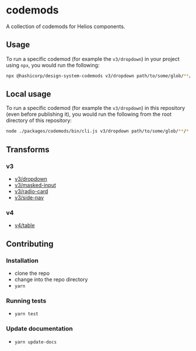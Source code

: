 # codemods

A collection of codemods for Helios components.

## Usage

To run a specific codemod (for example the `v3/dropdown`) in your project using `npx`, you would run the following:

```bash
npx @hashicorp/design-system-codemods v3/dropdown path/to/some/glob/**/*.hbs
```

## Local usage

To run a specific codemod (for example the `v3/dropdown`) in this repository (even before publishing it), you would run the following from the root directory of this repository:

```bash
node ./packages/codemods/bin/cli.js v3/dropdown path/to/some/glob/**/*.hbs
```

## Transforms

### v3
<!--TRANSFORMS_START-->
* [v3/dropdown](transforms/v3/dropdown/README.md)
* [v3/masked-input](transforms/v3/masked-input/README.md)
* [v3/radio-card](transforms/v3/radio-card/README.md)
* [v3/side-nav](transforms/v3/side-nav/README.md)
<!--TRANSFORMS_END-->

### v4
<!--TRANSFORMS_START-->
* [v4/table](transforms/v4/table/README.md)
<!--TRANSFORMS_END-->

## Contributing

### Installation

* clone the repo
* change into the repo directory
* `yarn`

### Running tests

* `yarn test`

### Update documentation

* `yarn update-docs`
